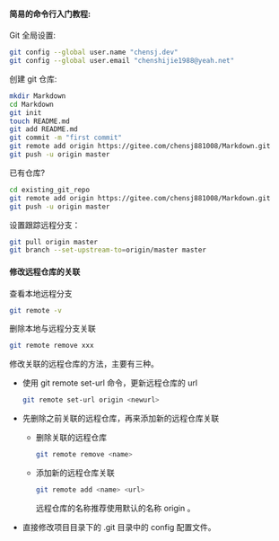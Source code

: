 #### 简易的命令行入门教程:

Git 全局设置:

```bash
git config --global user.name "chensj.dev"
git config --global user.email "chenshijie1988@yeah.net"
```

创建 git 仓库:

```bash
mkdir Markdown
cd Markdown
git init
touch README.md
git add README.md
git commit -m "first commit"
git remote add origin https://gitee.com/chensj881008/Markdown.git
git push -u origin master
```

已有仓库?

```bash
cd existing_git_repo
git remote add origin https://gitee.com/chensj881008/Markdown.git
git push -u origin master
```

设置跟踪远程分支：

```bash
git pull origin master
git branch --set-upstream-to=origin/master master
```

#### 修改远程仓库的关联

查看本地远程分支

```bash
git remote -v
```

删除本地与远程分支关联

```bash
git remote remove xxx	
```

修改关联的远程仓库的方法，主要有三种。

* 使用 git remote set-url 命令，更新远程仓库的 url

  ```bash
  git remote set-url origin <newurl>
  ```

* 先删除之前关联的远程仓库，再来添加新的远程仓库关联

  * 删除关联的远程仓库

    ```bash
    git remote remove <name>
    ```

  * 添加新的远程仓库关联

    ```bash
    git remote add <name> <url>
    ```

    远程仓库的名称推荐使用默认的名称 origin 。

* 直接修改项目目录下的 .git 目录中的 config 配置文件。